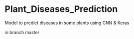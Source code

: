 # Plant_Diseases_Prediction
Model to predict diseases in some plants using CNN &amp; Keras

in branch master
